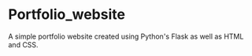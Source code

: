 # Portfolio_website
A simple portfolio website created using Python's Flask as well as HTML and CSS.
